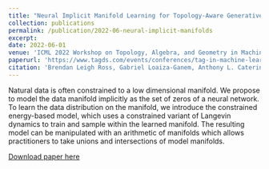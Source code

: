 ```yaml
---
title: "Neural Implicit Manifold Learning for Topology-Aware Generative Modelling"
collection: publications
permalink: /publication/2022-06-neural-implicit-manifolds
excerpt: 
date: 2022-06-01
venue: 'ICML 2022 Workshop on Topology, Algebra, and Geometry in Machine Learning'
paperurl: 'https://www.tagds.com/events/conferences/tag-in-machine-learning'
citation: 'Brendan Leigh Ross, Gabriel Loaiza-Ganem, Anthony L. Caterini, and Jesse C. Cresswell. Neural Implicit Manifold Learning for Topology-Aware Generative Modelling. ICML 2022 Workshop on Topology, Algebra, and Geometry in Machine Learning'
---
```

Natural data is often constrained to a low dimensional manifold. We propose to model the data manifold implicitly as the set of zeros of a neural network. To learn the data distribution on the manifold, we introduce the constrained energy-based model, which uses a constrained variant of Langevin dynamics to train and sample within the learned manifold. The resulting model can be manipulated with an arithmetic of manifolds which allows practitioners to take unions and intersections of model manifolds.

[Download paper here](http://jescresswell.github.io/files/2206.11267.pdf)